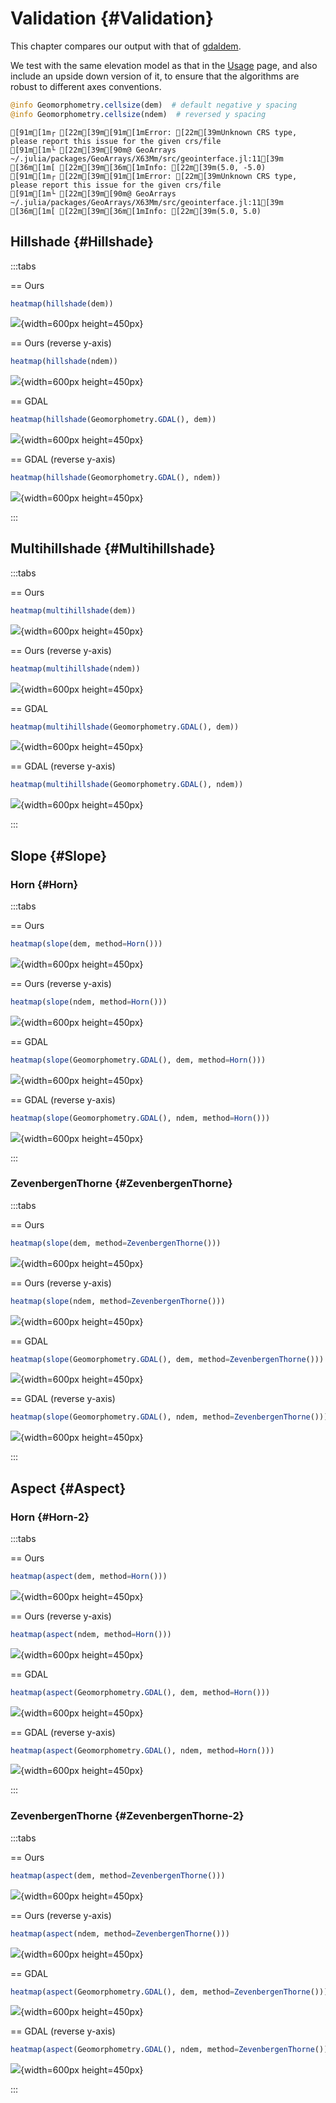 
# Validation {#Validation}

This chapter compares our output with that of [gdaldem](https://gdal.org/en/stable/programs/gdaldem.html).

We test with the same elevation model as that in the [Usage](usage.md) page, and also include an upside down version of it, to ensure that the algorithms are robust to different axes conventions.

```julia
@info Geomorphometry.cellsize(dem)  # default negative y spacing
@info Geomorphometry.cellsize(ndem)  # reversed y spacing
```


```ansi
[91m[1m┌ [22m[39m[91m[1mError: [22m[39mUnknown CRS type, please report this issue for the given crs/file
[91m[1m└ [22m[39m[90m@ GeoArrays ~/.julia/packages/GeoArrays/X63Mm/src/geointerface.jl:11[39m
[36m[1m[ [22m[39m[36m[1mInfo: [22m[39m(5.0, -5.0)
[91m[1m┌ [22m[39m[91m[1mError: [22m[39mUnknown CRS type, please report this issue for the given crs/file
[91m[1m└ [22m[39m[90m@ GeoArrays ~/.julia/packages/GeoArrays/X63Mm/src/geointerface.jl:11[39m
[36m[1m[ [22m[39m[36m[1mInfo: [22m[39m(5.0, 5.0)
```


## Hillshade {#Hillshade}

:::tabs

== Ours

```julia
heatmap(hillshade(dem))
```

![](urdddna.png){width=600px height=450px}

== Ours (reverse y-axis)

```julia
heatmap(hillshade(ndem))
```

![](yzblhol.png){width=600px height=450px}

== GDAL

```julia
heatmap(hillshade(Geomorphometry.GDAL(), dem))
```

![](dnjgzgv.png){width=600px height=450px}

== GDAL (reverse y-axis)

```julia
heatmap(hillshade(Geomorphometry.GDAL(), ndem))
```

![](mloaexz.png){width=600px height=450px}

:::

## Multihillshade {#Multihillshade}

:::tabs

== Ours

```julia
heatmap(multihillshade(dem))
```

![](shnypzx.png){width=600px height=450px}

== Ours (reverse y-axis)

```julia
heatmap(multihillshade(ndem))
```

![](suuhsnl.png){width=600px height=450px}

== GDAL

```julia
heatmap(multihillshade(Geomorphometry.GDAL(), dem))
```

![](wkohhim.png){width=600px height=450px}

== GDAL (reverse y-axis)

```julia
heatmap(multihillshade(Geomorphometry.GDAL(), ndem))
```

![](bmpqigd.png){width=600px height=450px}

:::

## Slope {#Slope}

### Horn {#Horn}

:::tabs

== Ours

```julia
heatmap(slope(dem, method=Horn()))
```

![](rshjkfh.png){width=600px height=450px}

== Ours (reverse y-axis)

```julia
heatmap(slope(ndem, method=Horn()))
```

![](nndhqup.png){width=600px height=450px}

== GDAL

```julia
heatmap(slope(Geomorphometry.GDAL(), dem, method=Horn()))
```

![](nleseid.png){width=600px height=450px}

== GDAL (reverse y-axis)

```julia
heatmap(slope(Geomorphometry.GDAL(), ndem, method=Horn()))
```

![](dszzaql.png){width=600px height=450px}

:::

### ZevenbergenThorne {#ZevenbergenThorne}

:::tabs

== Ours

```julia
heatmap(slope(dem, method=ZevenbergenThorne()))
```

![](zgtyxea.png){width=600px height=450px}

== Ours (reverse y-axis)

```julia
heatmap(slope(ndem, method=ZevenbergenThorne()))
```

![](eavgbsb.png){width=600px height=450px}

== GDAL

```julia
heatmap(slope(Geomorphometry.GDAL(), dem, method=ZevenbergenThorne()))
```

![](hztokpx.png){width=600px height=450px}

== GDAL (reverse y-axis)

```julia
heatmap(slope(Geomorphometry.GDAL(), ndem, method=ZevenbergenThorne()))
```

![](demkylw.png){width=600px height=450px}

:::

## Aspect {#Aspect}

### Horn {#Horn-2}

:::tabs

== Ours

```julia
heatmap(aspect(dem, method=Horn()))
```

![](zzruytr.png){width=600px height=450px}

== Ours (reverse y-axis)

```julia
heatmap(aspect(ndem, method=Horn()))
```

![](ykwnlnu.png){width=600px height=450px}

== GDAL

```julia
heatmap(aspect(Geomorphometry.GDAL(), dem, method=Horn()))
```

![](blvwrdq.png){width=600px height=450px}

== GDAL (reverse y-axis)

```julia
heatmap(aspect(Geomorphometry.GDAL(), ndem, method=Horn()))
```

![](sjuwzhy.png){width=600px height=450px}

:::

### ZevenbergenThorne {#ZevenbergenThorne-2}

:::tabs

== Ours

```julia
heatmap(aspect(dem, method=ZevenbergenThorne()))
```

![](lropjim.png){width=600px height=450px}

== Ours (reverse y-axis)

```julia
heatmap(aspect(ndem, method=ZevenbergenThorne()))
```

![](vvnkdpw.png){width=600px height=450px}

== GDAL

```julia
heatmap(aspect(Geomorphometry.GDAL(), dem, method=ZevenbergenThorne()))
```

![](olkjynn.png){width=600px height=450px}

== GDAL (reverse y-axis)

```julia
heatmap(aspect(Geomorphometry.GDAL(), ndem, method=ZevenbergenThorne()))
```

![](utkgedc.png){width=600px height=450px}

:::
